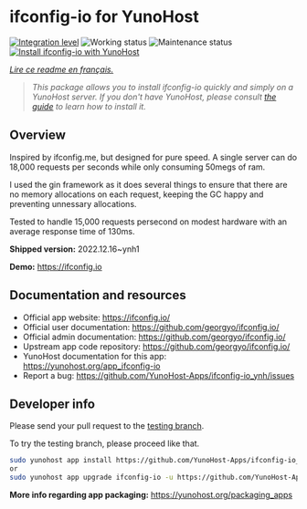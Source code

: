 <!--
N.B.: This README was automatically generated by https://github.com/YunoHost/apps/tree/master/tools/README-generator
It shall NOT be edited by hand.
-->

# ifconfig-io for YunoHost

[![Integration level](https://dash.yunohost.org/integration/ifconfig-io.svg)](https://dash.yunohost.org/appci/app/ifconfig-io) ![Working status](https://ci-apps.yunohost.org/ci/badges/ifconfig-io.status.svg) ![Maintenance status](https://ci-apps.yunohost.org/ci/badges/ifconfig-io.maintain.svg)  
[![Install ifconfig-io with YunoHost](https://install-app.yunohost.org/install-with-yunohost.svg)](https://install-app.yunohost.org/?app=ifconfig-io)

*[Lire ce readme en français.](./README_fr.md)*

> *This package allows you to install ifconfig-io quickly and simply on a YunoHost server.
If you don't have YunoHost, please consult [the guide](https://yunohost.org/#/install) to learn how to install it.*

## Overview

Inspired by ifconfig.me, but designed for pure speed. A single server can do 18,000 requests per seconds while only consuming 50megs of ram.

I used the gin framework as it does several things to ensure that there are no memory allocations on each request, keeping the GC happy and preventing unnessary allocations.

Tested to handle 15,000 requests persecond on modest hardware with an average response time of 130ms.


**Shipped version:** 2022.12.16~ynh1

**Demo:** https://ifconfig.io
## Documentation and resources

* Official app website: <https://ifconfig.io/>
* Official user documentation: <https://github.com/georgyo/ifconfig.io/>
* Official admin documentation: <https://github.com/georgyo/ifconfig.io/>
* Upstream app code repository: <https://github.com/georgyo/ifconfig.io/>
* YunoHost documentation for this app: <https://yunohost.org/app_ifconfig-io>
* Report a bug: <https://github.com/YunoHost-Apps/ifconfig-io_ynh/issues>

## Developer info

Please send your pull request to the [testing branch](https://github.com/YunoHost-Apps/ifconfig-io_ynh/tree/testing).

To try the testing branch, please proceed like that.

``` bash
sudo yunohost app install https://github.com/YunoHost-Apps/ifconfig-io_ynh/tree/testing --debug
or
sudo yunohost app upgrade ifconfig-io -u https://github.com/YunoHost-Apps/ifconfig-io_ynh/tree/testing --debug
```

**More info regarding app packaging:** <https://yunohost.org/packaging_apps>
